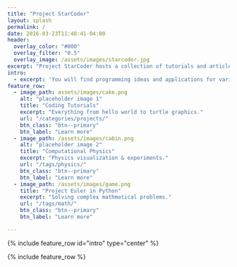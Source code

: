 ```yaml
---
title: "Project StarCoder"
layout: splash
permalink: /
date: 2016-03-23T11:48:41-04:00
header:
  overlay_color: "#000"
  overlay_filter: "0.5"
  overlay_image: /assets/images/starcoder.jpg
excerpt: "Project StarCoder hosts a collection of tutorials and articles related with Programming for STEM students."
intro:
  - excerpt: 'You will find programming ideas and applications for various K12 subjects including math / physics / gaming / cryptography"`'
feature_row:
  - image_path: assets/images/cake.png
    alt: "placeholder image 1"
    title: "Coding Tutorials"
    excerpt: "Everything from hello world to turtle graphics."
    url: "/categories/projects/"
    btn_class: "btn--primary"
    btn_label: "Learn more"
  - image_path: /assets/images/cabin.png
    alt: "placeholder image 2"
    title: "Computational Physics"
    excerpt: "Physics visualization & experiments."
    url: "/tags/physics/"
    btn_class: "btn--primary"
    btn_label: "Learn more"
  - image_path: /assets/images/game.png
    title: "Project Euler in Python"
    excerpt: "Solving complex mathmatical problems."
    url: "/tags/math/"
    btn_class: "btn--primary"
    btn_label: "Learn more"

---
```


{% include feature_row id="intro" type="center" %}

{% include feature_row %}
